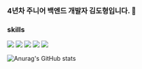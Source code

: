 ### 4년차 주니어 백엔드 개발자 김도형입니다. 👋

### skills 
<span>
  <img src="https://img.shields.io/badge/python-3776AB?style=flat-square&logo=Python&logoColor=white"/>
  <img src="https://img.shields.io/badge/django-092E20?style=flat-square&logo=Django"/>
  <img src="https://img.shields.io/badge/celery-37814A?style=flat-square&logo=Celery"/>
  <img src="https://img.shields.io/badge/mysql-4479A1?style=flat-square&logo=mysql"/>
  <img src="https://img.shields.io/badge/rabbitmq-FF6600?style=flat-square&logo=RABBITMQ"/>
</span>


![Anurag's GitHub stats](https://github-readme-stats.vercel.app/api?username=kimdh6792&show_icons=true&theme=radical)
